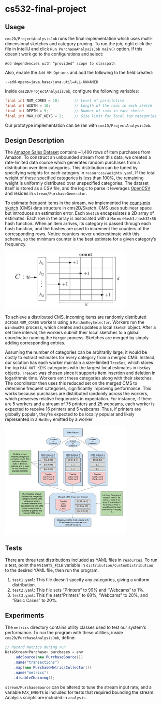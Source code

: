 # cs532-final-project

## Usage

`cms2D/ProjectAnalysisJob` runs the final implementation which uses multi-dimensional sketches and category pruning. To run the job, right click the file in IntelliJ and click `Run PurchaseAnalysisJob main()` option. If this doesn't work go to the configurations and select:

    Add dependencies with "provided" scope to classpath 

Also, enable the `Add VM Options` and add the following to the field created:

    --add-opens=java.base/java.util=ALL-UNNAMED


Inside `cms2D/ProjectAnalysisJob`, configure the following variables:
```java
final int NUM_CORES = 10;       // Level of parallelism
final int WIDTH = 10;           // Length of the rows in each sketch
final int DEPTH = 5;            // Number of rows in each sketch
final int MAX_HOT_KEYS = 2;     // Size limit for local top categories set
```

Our prototype implementation can be ran with `cms1D/ProjectAnalysisJob`.
    
## Design Description

The [Amazon Sales Dataset](https://www.kaggle.com/datasets/karkavelrajaj/amazon-sales-dataset) contains ~1,400 rows of item purchases from Amazon. To construct an unbounded stream from this data, we created a rate-limited data source which generates random purchases from a distribution over item categories. This distribution can be tuned by specifying weights for each category in `resources/weights.yaml`. If the total weight of these specified categories is less than 100%, the remaining weight is uniformly distributed over unspecified categories. The dataset itself is stored as a CSV file, and the logic to parse it leverages [OpenCSV](https://opencsv.sourceforge.net/) and resides in `stream/PurchaseGenerator`. 

To estimate frequent items in the stream, we implemented the [count-min sketch](https://dsf.berkeley.edu/cs286/papers/countmin-latin2004.pdf) (CMS) data structure in cms2D/Sketch. CMS uses sublinear space but introduces an estimation error. Each `Sketch` encapsulates a 2D array of estimates. Each row in the array is associated with a `MurmurHash3.hash32x86` hash function. When an item arrives, its category is passed through each hash function, and the hashes are used to increment the counters of the corresponding rows. Notice counters never underestimate with this scheme, so the minimum counter is the best estimate for a given category’s frequency.

<img src="images/cms.png" width="400">

To achieve a distributed CMS, incoming items are randomly distributed across `NUM_CORES` workers using a `RandomKeySelector`. Workers run the `WindowCMS` process, which creates and updates a local `Sketch` object. After a set time interval, the workers submit their local sketches to a global coordinator running the `Merger` process. Sketches are merged by simply adding corresponding entries. 

Assuming the number of categories can be arbitrarily large, it would be costly to extract estimates for every category from a merged CMS. Instead, our solution has each worker maintain a size-limited `TreeSet`, which stores the top `MAX_HOT_KEYS` categories with the largest local estimates in `HotKey` objects. `TreeSet` was chosen since it supports item insertion and deletion in logarithmic time. Workers emit these categories along with their sketches. The coordinator then uses this reduced set on the merged CMS to determine frequent categories, significantly improving performance. This works because purchases are distributed randomly across the workers, which preserves relative frequencies in expectation. For instance, if there are 5 workers and a stream of 75 printers and 25 webcams,  each worker is expected to receive 15 printers and 5 webcams.  Thus, if printers are globally popular, they’re expected to be locally popular and likely represented in a `HotKey` emitted by a worker

<img src="images/overview.png" width="400">

## Tests
There are three test distributions included as YAML files in `resources`. To run a test, point the `WEIGHTS_FILE` variable in `distribution/CustomDistribution` to the desired YAML file, then run the program.
1. `test1.yaml`: This file doesn’t specify any categories, giving a uniform distribution.
2. `test2.yaml`: This file sets “Printers” to 99% and “Webcams” to 1%. 
3. `test3.yaml`: This file sets“Printers” to 60%, “Webcams” to 20%, and “Basic Cases” to 20%. 

## Experiments
The `metrics` directory contains utility classes used to test our system's performance. To run the program with these utilities, inside `cms2D/PurchaseAnalysisJob`, define:
```java
// Record metrics during run
DataStream<Purchase> purchases = env
    .addSource(new PurchaseSource())
    .name("transactions")
    .map(new PurchaseMetricsCollector())
    .name("metrics")
    .disableChaining();
```

`stream/PurchaseSource` can be altered to tune the stream input rate, and a variable `MAX_EVENTS` is included for tests that required bounding the stream. Analysis scripts are included in `analysis`. 
